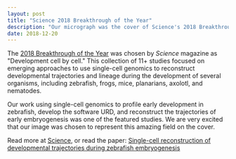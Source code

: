 ```yaml
---
layout: post
title: "Science 2018 Breakthrough of the Year"
description: "Our micrograph was the cover of Science's 2018 Breakthrough of the Year for tracking development cell-by-cell!"
date: 2018-12-20
---
```


The [2018 Breakthrough of the Year](https://vis.sciencemag.org/breakthrough2018/) was chosen by *Science* magazine as "Development cell by cell." This collection of 11+ studies focused on emerging approaches to use single-cell genomics to reconstruct developmental trajectories and lineage during the development of several organisms, including zebrafish, frogs, mice, planarians, axolotl, and nematodes. 

Our work using single-cell genomics to profile early development in zebrafish, develop the software URD, and reconstruct the trajectories of early embryogenesis was one of the featured studies. We are very excited that our image was chosen to represent this amazing field on the cover. 

Read more at [Science](https://vis.sciencemag.org/breakthrough2018/), or read the paper: [Single-cell reconstruction of developmental trajectories during zebrafish embryogenesis](https://www.ncbi.nlm.nih.gov/pubmed/29700225)

